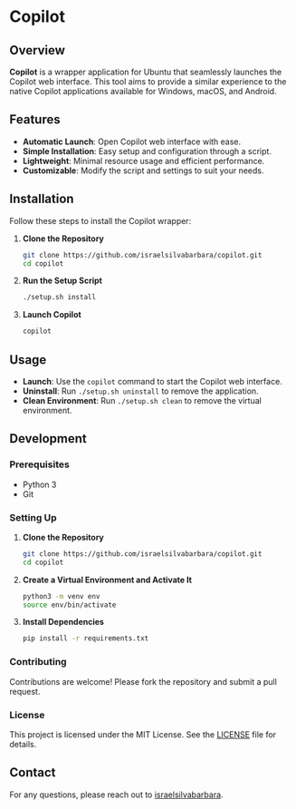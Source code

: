 # Copilot

## Overview
**Copilot** is a wrapper application for Ubuntu that seamlessly launches the Copilot web interface. This tool aims to provide a similar experience to the native Copilot applications available for Windows, macOS, and Android.

## Features
- **Automatic Launch**: Open Copilot web interface with ease.
- **Simple Installation**: Easy setup and configuration through a script.
- **Lightweight**: Minimal resource usage and efficient performance.
- **Customizable**: Modify the script and settings to suit your needs.

## Installation
Follow these steps to install the Copilot wrapper:

1. **Clone the Repository**
    ```sh
    git clone https://github.com/israelsilvabarbara/copilot.git
    cd copilot
    ```

2. **Run the Setup Script**
    ```sh
    ./setup.sh install
    ```

3. **Launch Copilot**
    ```sh
    copilot
    ```

## Usage
- **Launch**: Use the `copilot` command to start the Copilot web interface.
- **Uninstall**: Run `./setup.sh uninstall` to remove the application.
- **Clean Environment**: Run `./setup.sh clean` to remove the virtual environment.

## Development
### Prerequisites
- Python 3
- Git

### Setting Up
1. **Clone the Repository**
    ```sh
    git clone https://github.com/israelsilvabarbara/copilot.git
    cd copilot
    ```

2. **Create a Virtual Environment and Activate It**
    ```sh
    python3 -m venv env
    source env/bin/activate
    ```

3. **Install Dependencies**
    ```sh
    pip install -r requirements.txt
    ```

### Contributing
Contributions are welcome! Please fork the repository and submit a pull request.

### License
This project is licensed under the MIT License. See the [LICENSE](LICENSE) file for details.

## Contact
For any questions, please reach out to [israelsilvabarbara](mailto:israelsilvabarbara@gmail.com).
